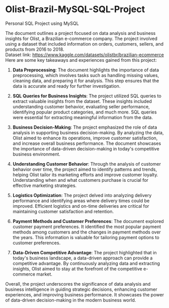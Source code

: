 # Olist-Brazil-MySQL-SQL-Project
Personal SQL Project using MySQL

The document outlines a project focused on data analysis and business insights for Olist, a Brazilian e-commerce company. The project involved using a dataset that included information on orders, customers, sellers, and products from 2016 to 2018.
<br>
Dataset link: https://www.kaggle.com/datasets/olistbr/brazilian-ecommerce
<br>
Here are some key takeaways and experiences gained from this project:

1. **Data Preprocessing**: The document highlights the importance of data preprocessing, which involves tasks such as handling missing values, cleaning data, and preparing it for analysis. This step ensures that the data is accurate and ready for further investigation.

2. **SQL Queries for Business Insights**: The project utilized SQL queries to extract valuable insights from the dataset. These insights included understanding customer behavior, evaluating seller performance, identifying popular product categories, and much more. SQL queries were essential for extracting meaningful information from the data.

3. **Business Decision-Making**: The project emphasized the role of data analysis in supporting business decision-making. By analyzing the data, Olist aimed to enhance its operations, improve customer satisfaction, and increase overall business performance. The document showcases the importance of data-driven decision-making in today's competitive business environment.

4. **Understanding Customer Behavior**: Through the analysis of customer behavior over time, the project aimed to identify patterns and trends, helping Olist tailor its marketing efforts and improve customer loyalty. Understanding when and what customers purchase is crucial for effective marketing strategies.

5. **Logistics Optimization**: The project delved into analyzing delivery performance and identifying areas where delivery times could be improved. Efficient logistics and on-time deliveries are critical for maintaining customer satisfaction and retention.

6. **Payment Methods and Customer Preferences**: The document explored customer payment preferences. It identified the most popular payment methods among customers and the changes in payment methods over the years. This information is valuable for tailoring payment options to customer preferences.

7. **Data-Driven Competitive Advantage**: The project highlighted that in today's business landscape, a data-driven approach can provide a competitive advantage. By continuously analyzing data and extracting insights, Olist aimed to stay at the forefront of the competitive e-commerce market.

Overall, the project underscores the significance of data analysis and business intelligence in guiding strategic decisions, enhancing customer experiences, and improving business performance. It showcases the power of data-driven decision-making in the modern business world.
